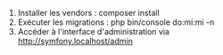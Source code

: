 1. Installer les vendors : composer install
2. Exécuter les migrations : php bin/console do:mi:mi -n
3. Accéder à l'interface d'administration via http://symfony.localhost/admin
